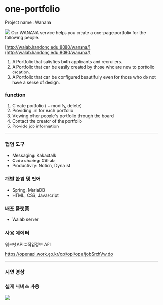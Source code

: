 # one-portfolio

Project name : Wanana

![](https://ibb.co/ZdDGgRg) 
Our WANANA service helps you create a one-page portfolio for the following people.

[http://walab.handong.edu:8080/wanana/](http://walab.handong.edu:8080/wanana/)

1) A Portfolio that satisfies both applicants and recruiters. 
2) A Portfolio that can be easily created by those who are new to portfolio creation. 
3) A Portfolio that can be configured beautifully even for those who do not have a sense of design.


### function
 1. Create portfolio ( + modify, delete)
 2. Providing url for each portfolio 
 3. Viewing other people's portfolio 
    through the board
 4. Contact the creator of the portfolio
 5. Provide job information
 
 
---
### 협업 도구
- Messaging: Kakaotalk
- Code sharing: Github
- Productivity: Notion, Dynalist

### 개발 환경 및 언어
- Spring, MariaDB
- HTML, CSS, Javascript

### 배포 플랫폼
- Walab server

### 사용 데이터
워크넷API:::직업정보 API

https://openapi.work.go.kr/opi/opi/opia/jobSrchVw.do

---
### 시연 영상


### 실제 서비스 사용
![](http://walab.handong.edu:8080/wanana/)  
